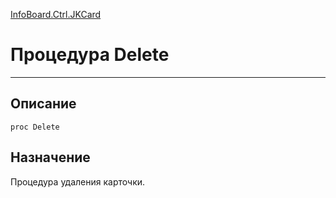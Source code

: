 ﻿---
Link: InfoBoard.Ctrl.JKCard.@Delete
---

<!---  Навигация
[Имя проекта](#) :
-->
[InfoBoard.Ctrl.JKCard](Default)

# Процедура Delete
---

## Описание

    proc Delete

<!--
## Аргументы{#Args}

### Аргумент1

Описание аргумента 1
-->

## Назначение

Процедура удаления карточки.

<!--
## Пример

    Delete...
-->

